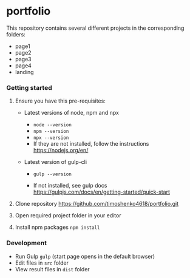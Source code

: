 # portfolio

This repository contains several different projects in the corresponding folders:
* page1
* page2
* page3
* page4
* landing

### Getting started

1. Ensure you have this pre-requisites:

    *  Latest versions of node, npm and npx 
        * `node --version`
        * `npm --version`
        * `npx --version`
        * If they are not installed, follow the instructions https://nodejs.org/en/

    * Latest version of gulp-cli 
        * `gulp --version`

        * If not installed, see gulp docs https://gulpjs.com/docs/en/getting-started/quick-start 


2. Clone repository https://github.com/timoshenko4618/portfolio.git

3. Open required project folder in your editor

4. Install npm packages  `npm install`


### Development

* Run Gulp `gulp` (start page opens in the default browser)
* Edit files in `src` folder
* View result files in `dist` folder